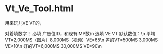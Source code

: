 # Vt_Ve_Tool.html
用来玩儿VE VT的，

对着填数字！
必填 广告位ID，和现有IMP数\n
选填 VE VT 默认数值：\n
平均VT=2,000MS（图片）8,000MS（视频）VE=65\n
差的VT=500MS 3,000MS VE<10\n
好的VT=6,000MS 30,000MS VE=90\n
